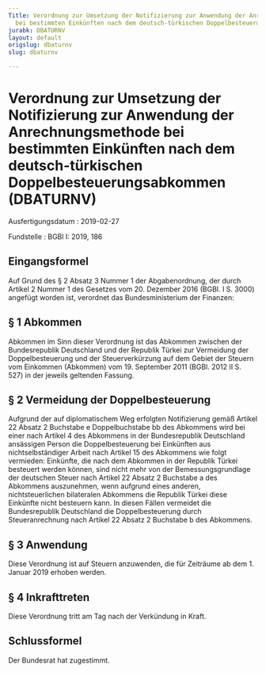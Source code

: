 ```yaml
---
Title: Verordnung zur Umsetzung der Notifizierung zur Anwendung der Anrechnungsmethode
  bei bestimmten Einkünften nach dem deutsch-türkischen Doppelbesteuerungsabkommen
jurabk: DBATURNV
layout: default
origslug: dbaturnv
slug: dbaturnv

---
```


# Verordnung zur Umsetzung der Notifizierung zur Anwendung der Anrechnungsmethode bei bestimmten Einkünften nach dem deutsch-türkischen Doppelbesteuerungsabkommen (DBATURNV)

Ausfertigungsdatum
:   2019-02-27

Fundstelle
:   BGBl I: 2019, 186


## Eingangsformel

Auf Grund des § 2 Absatz 3 Nummer 1 der Abgabenordnung, der durch Artikel 2 Nummer 1 des Gesetzes vom 20. Dezember 2016 (BGBl. I S. 3000) angefügt worden ist, verordnet das Bundesministerium der Finanzen:


## § 1 Abkommen

Abkommen im Sinn dieser Verordnung ist das Abkommen zwischen der Bundesrepublik Deutschland und der Republik Türkei zur Vermeidung der Doppelbesteuerung und der Steuerverkürzung auf dem Gebiet der Steuern vom Einkommen (Abkommen) vom 19. September 2011 (BGBl. 2012 II S. 527) in der jeweils geltenden Fassung.


## § 2 Vermeidung der Doppelbesteuerung

Aufgrund der auf diplomatischem Weg erfolgten Notifizierung gemäß Artikel 22 Absatz 2 Buchstabe e Doppelbuchstabe bb des Abkommens wird bei einer nach Artikel 4 des Abkommens in der Bundesrepublik Deutschland ansässigen Person die Doppelbesteuerung bei Einkünften aus nichtselbständiger Arbeit nach Artikel 15 des Abkommens wie folgt vermieden: Einkünfte, die nach dem Abkommen in der Republik Türkei besteuert werden können, sind nicht mehr von der Bemessungsgrundlage der deutschen Steuer nach Artikel 22 Absatz 2 Buchstabe a des Abkommens auszunehmen, wenn aufgrund eines anderen, nichtsteuerlichen bilateralen Abkommens die Republik Türkei diese Einkünfte nicht besteuern kann. In diesen Fällen vermeidet die Bundesrepublik Deutschland die Doppelbesteuerung durch Steueranrechnung nach Artikel 22 Absatz 2 Buchstabe b des Abkommens.


## § 3 Anwendung

Diese Verordnung ist auf Steuern anzuwenden, die für Zeiträume ab dem 1. Januar 2019 erhoben werden.


## § 4 Inkrafttreten

Diese Verordnung tritt am Tag nach der Verkündung in Kraft.


## Schlussformel

Der Bundesrat hat zugestimmt.

